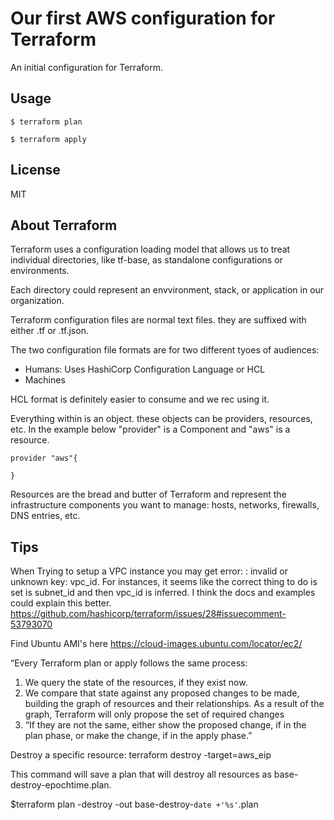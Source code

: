 # Our first AWS configuration for Terraform

An initial configuration for Terraform.

## Usage
````
$ terraform plan

$ terraform apply
````

## License
MIT


## About Terraform
Terraform uses a configuration loading model that allows us to treat individual directories, like tf-base, as standalone configurations or environments.

Each directory could represent an envvironment, stack, or application in our organization.

Terraform configuration files are normal text files. they are suffixed with either .tf or .tf.json.

The two configuration file formats are for two different tyoes of audiences:
- Humans: Uses HashiCorp Configuration Language or HCL
- Machines

HCL format is definitely easier to consume and we rec using it.


Everything within is an object. these objects can be providers, resources, etc. In the example below "provider" is a Component and "aws" is a resource.
````
provider "aws"{

}
````

Resources are the bread and butter of Terraform and represent the infrastructure components you want to manage: hosts, networks, firewalls, DNS entries, etc.

## Tips
When Trying to setup a VPC instance you may get error: : invalid or unknown key: vpc_id.
For instances, it seems like the correct thing to do is set is subnet_id and then vpc_id is inferred. I think the docs and examples could explain this better. https://github.com/hashicorp/terraform/issues/28#issuecomment-53793070

Find Ubuntu AMI's here
https://cloud-images.ubuntu.com/locator/ec2/

“Every Terraform plan or apply follows the same process:

1. We query the state of the resources, if they exist now.
2. We compare that state against any proposed changes to be made, building the graph of resources and their relationships. As a result of the graph, Terraform will only propose the set of required changes
3. “If they are not the same, either show the proposed change, if in the plan phase, or make the change, if in the apply phase.”

Destroy a specific resource:
terraform destroy -target=aws_eip

This command will save a plan that will destroy all resources as base-destroy-epochtime.plan.

$terraform plan -destroy -out base-destroy-`date +'%s'`.plan
